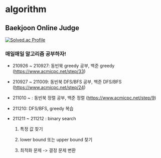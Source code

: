 # algorithm

## Baekjoon Online Judge

[![Solved.ac Profile](http://mazassumnida.wtf/api/v2/generate_badge?boj=juiscoming)](https://solved.ac/juiscoming/)

### 매일매일 알고리즘 공부하자!

- 210926 ~ 210927: 동빈북 greedy 공부, 백준 greedy (https://www.acmicpc.net/step/33)

- 210927 ~ 211009: 동빈북 DFS/BFS 공부, 백준 DFS/BFS (https://www.acmicpc.net/step/24)

- 211010 ~ : 동빈북 정렬 공부, 백준 정렬 (https://www.acmicpc.net/step/9)

- 211210: DFS/BFS, greedy 복습

- 211211 ~ 211212 : binary search
    
    1) 특정 값 찾기
    
    2) lower bound 또는 upper bound 찾기

    3) 최적화 문제 -> 결정 문제 변환